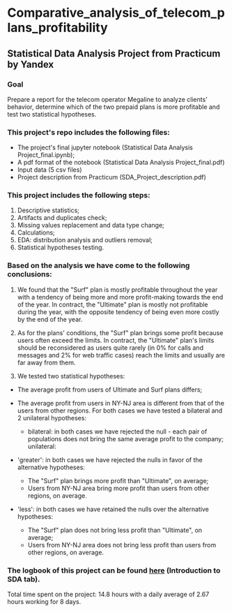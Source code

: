 # Comparative_analysis_of_telecom_plans_profitability
## Statistical Data Analysis Project from Practicum by Yandex

### Goal
Prepare a report for the telecom operator Megaline to analyze clients' behavior, determine which of the two prepaid plans is more profitable and test two statistical hypotheses.

### This project's repo includes the following files:

- The project's final jupyter notebook (Statistical Data Analysis Project_final.ipynb);
- A pdf format of the notebook (Statistical Data Analysis Project_final.pdf)
- Input data (5 csv files)
- Project description from Practicum (SDA_Project_description.pdf)

### This project includes the following steps:

1. Descriptive statistics;
2. Artifacts and duplicates check;
3. Missing values replacement and data type change;
4. Calculations;
5. EDA: distribution analysis and outliers removal;
6. Statistical hypotheses testing.

### Based on the analysis we have come to the following conclusions:

1. We found that the "Surf" plan is mostly profitable throughout the year with a tendency of being more and more profit-making towards the end of the year. In contract, the "Ultimate" plan is mostly not profitable during the year, with the opposite tendency of being even more costly by the end of the year.

2. As for the plans' conditions, the "Surf" plan brings some profit because users often exceed the limits. In contract, the "Ultimate" plan's limits should be reconsidered as users quite rarely (in 0% for calls and messages and 2% for web traffic cases) reach the limits and usually are far away from them.

3. We tested two statistical hypotheses:

- The average profit from users of Ultimate and Surf plans differs;
- The average profit from users in NY-NJ area is different from that of the users from other regions.
For both cases we have tested a bilateral and 2 unilateral hypotheses:

  - bilateral: in both cases we have rejected the null - each pair of populations does not bring the same average profit to the company;
unilateral:
- 'greater': in both cases we have rejected the nulls in favor of the alternative hypotheses:
    - The "Surf" plan brings more profit than "Ultimate", on average;
    - Users from NY-NJ area bring more profit than users from other regions, on average.
- 'less': in both cases we have retained the nulls over the alternative hypotheses:
    - The "Surf" plan does not bring less profit than "Ultimate", on average;
    - Users from NY-NJ area does not bring less profit than users from other regions, on average.

### The logbook of this project can be found [here](https://docs.google.com/spreadsheets/d/1SrGdReexaSEomJGS6yR6cRwJtHA_XqpprnLaE7B6Ayg/edit#gid=1515049661) (Introduction to SDA tab).
Total time spent on the project: 14.8 hours with a daily average	of 2.67 hours working for 8 days.
